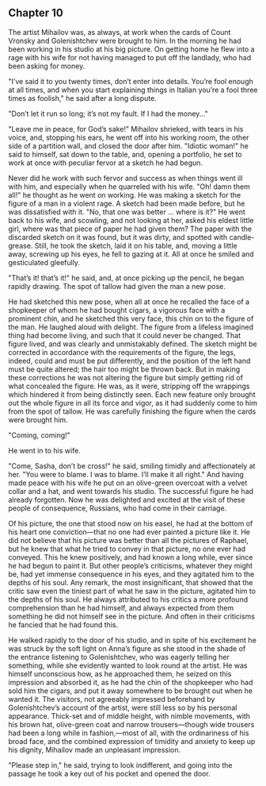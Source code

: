 ## Chapter 10


The artist Mihailov was, as always, at work when the cards of Count
Vronsky and Golenishtchev were brought to him. In the morning he had
been working in his studio at his big picture. On getting home he flew
into a rage with his wife for not having managed to put off the
landlady, who had been asking for money.

"I’ve said it to you twenty times, don’t enter into details. You’re fool
enough at all times, and when you start explaining things in Italian
you’re a fool three times as foolish," he said after a long dispute.

"Don’t let it run so long; it’s not my fault. If I had the money..."

"Leave me in peace, for God’s sake!" Mihailov shrieked, with tears in
his voice, and, stopping his ears, he went off into his working room,
the other side of a partition wall, and closed the door after him.
"Idiotic woman!" he said to himself, sat down to the table, and, opening
a portfolio, he set to work at once with peculiar fervor at a sketch he
had begun.

Never did he work with such fervor and success as when things went ill
with him, and especially when he quarreled with his wife. "Oh! damn them
all!" he thought as he went on working. He was making a sketch for the
figure of a man in a violent rage. A sketch had been made before, but he
was dissatisfied with it. "No, that one was better ... where is it?" He
went back to his wife, and scowling, and not looking at her, asked his
eldest little girl, where was that piece of paper he had given them? The
paper with the discarded sketch on it was found, but it was dirty, and
spotted with candle-grease. Still, he took the sketch, laid it on his
table, and, moving a little away, screwing up his eyes, he fell to
gazing at it. All at once he smiled and gesticulated gleefully.

"That’s it! that’s it!" he said, and, at once picking up the pencil, he
began rapidly drawing. The spot of tallow had given the man a new pose.

He had sketched this new pose, when all at once he recalled the face of
a shopkeeper of whom he had bought cigars, a vigorous face with a
prominent chin, and he sketched this very face, this chin on to the
figure of the man. He laughed aloud with delight. The figure from a
lifeless imagined thing had become living, and such that it could never
be changed. That figure lived, and was clearly and unmistakably defined.
The sketch might be corrected in accordance with the requirements of the
figure, the legs, indeed, could and must be put differently, and the
position of the left hand must be quite altered; the hair too might be
thrown back. But in making these corrections he was not altering the
figure but simply getting rid of what concealed the figure. He was, as
it were, stripping off the wrappings which hindered it from being
distinctly seen. Each new feature only brought out the whole figure in
all its force and vigor, as it had suddenly come to him from the spot of
tallow. He was carefully finishing the figure when the cards were
brought him.

"Coming, coming!"

He went in to his wife.

"Come, Sasha, don’t be cross!" he said, smiling timidly and
affectionately at her. "You were to blame. I was to blame. I’ll make it
all right." And having made peace with his wife he put on an olive-green
overcoat with a velvet collar and a hat, and went towards his studio.
The successful figure he had already forgotten. Now he was delighted and
excited at the visit of these people of consequence, Russians, who had
come in their carriage.

Of his picture, the one that stood now on his easel, he had at the
bottom of his heart one conviction—that no one had ever painted a
picture like it. He did not believe that his picture was better than all
the pictures of Raphael, but he knew that what he tried to convey in
that picture, no one ever had conveyed. This he knew positively, and had
known a long while, ever since he had begun to paint it. But other
people’s criticisms, whatever they might be, had yet immense consequence
in his eyes, and they agitated him to the depths of his soul. Any
remark, the most insignificant, that showed that the critic saw even the
tiniest part of what he saw in the picture, agitated him to the depths
of his soul. He always attributed to his critics a more profound
comprehension than he had himself, and always expected from them
something he did not himself see in the picture. And often in their
criticisms he fancied that he had found this.

He walked rapidly to the door of his studio, and in spite of his
excitement he was struck by the soft light on Anna’s figure as she stood
in the shade of the entrance listening to Golenishtchev, who was eagerly
telling her something, while she evidently wanted to look round at the
artist. He was himself unconscious how, as he approached them, he seized
on this impression and absorbed it, as he had the chin of the shopkeeper
who had sold him the cigars, and put it away somewhere to be brought out
when he wanted it. The visitors, not agreeably impressed beforehand by
Golenishtchev’s account of the artist, were still less so by his
personal appearance. Thick-set and of middle height, with nimble
movements, with his brown hat, olive-green coat and narrow
trousers—though wide trousers had been a long while in fashion,—most of
all, with the ordinariness of his broad face, and the combined
expression of timidity and anxiety to keep up his dignity, Mihailov made
an unpleasant impression.

"Please step in," he said, trying to look indifferent, and going into
the passage he took a key out of his pocket and opened the door.



